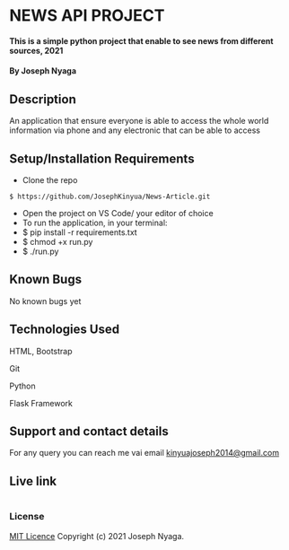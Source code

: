 # NEWS API PROJECT
#### This is a simple python project that enable to see news from different sources, 2021
#### By Joseph Nyaga
## Description
An application that ensure everyone is able to access the whole world information via phone and any electronic that can be able to access 
## Setup/Installation Requirements
* Clone the repo
```
$ https://github.com/JosephKinyua/News-Article.git
```
* Open  the project on VS Code/ your editor of choice
 * To run the application, in your terminal:
 * $ pip install -r requirements.txt
* $ chmod +x run.py
* $ ./run.py

## Known Bugs
No known bugs yet
## Technologies Used
HTML, Bootstrap

Git

Python

Flask Framework

## Support and contact details
For any query you can reach me vai email kinyuajoseph2014@gmail.com
## Live link
``````

``````
### License
[MIT Licence](https://choosealicense.com/licenses/mit/)
Copyright (c) 2021 Joseph Nyaga.